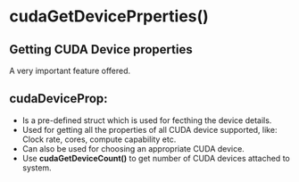 # cudaGetDevicePrperties()
## Getting CUDA Device properties
A very important feature offered.

## cudaDeviceProp:
- Is a pre-defined struct which is used for fecthing the device details.
- Used for getting all the properties of all CUDA device supported, like: Clock rate, cores, compute capability etc.
- Can also be used for choosing an appropriate CUDA device.
- Use **cudaGetDeviceCount()** to get number of CUDA devices attached to system.
